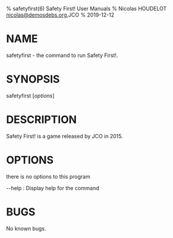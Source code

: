 % safetyfirst(6) Safety First! User Manuals
% Nicolas HOUDELOT <nicolas@demosdebs.org>,JCO
% 2019-12-12

# NAME
safetyfirst - the command to run Safety First!.

# SYNOPSIS
safetyfirst [*options*]

# DESCRIPTION
Safety First! is a game released by JCO in 2015.

# OPTIONS
there is no options to this program

\--help
:   Display help for the command

# BUGS
No known bugs.
